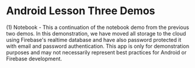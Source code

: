 # Android Lesson Three Demos

(1) Notebook - This a continuation of the notebook demo from the previous two demos. In this demonstration, we have moved all storage to the cloud using Firebase's realtime database and have also password protected it with email and password authentication. This app is only for demonstration purposes and may not necessarily represent best practices for Android or Firebase development.
